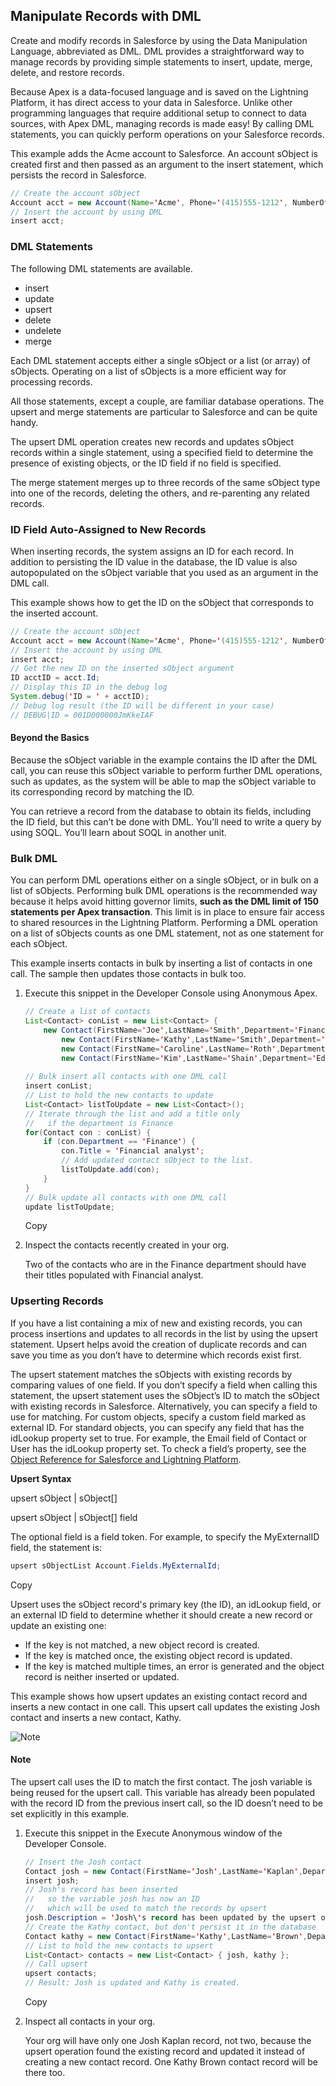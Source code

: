## Manipulate Records with DML

Create and modify records in Salesforce by using the Data Manipulation Language, abbreviated as DML. DML provides a straightforward way to manage records by providing simple statements to insert, update, merge, delete, and restore records.

Because Apex is a data-focused language and is saved on the Lightning Platform, it has direct access to your data in Salesforce. Unlike other programming languages that require additional setup to connect to data sources, with Apex DML, managing records is made easy! By calling DML statements, you can quickly perform operations on your Salesforce records.

This example adds the Acme account to Salesforce. An account sObject is created first and then passed as an argument to the insert statement, which persists the record in Salesforce.

```java
// Create the account sObject 
Account acct = new Account(Name='Acme', Phone='(415)555-1212', NumberOfEmployees=100);
// Insert the account by using DML
insert acct;
```


### DML Statements

The following DML statements are available.

-   insert
-   update
-   upsert
-   delete
-   undelete
-   merge

Each DML statement accepts either a single sObject or a list (or array) of sObjects. Operating on a list of sObjects is a more efficient way for processing records.

All those statements, except a couple, are familiar database operations. The upsert and merge statements are particular to Salesforce and can be quite handy.

The upsert DML operation creates new records and updates sObject records within a single statement, using a specified field to determine the presence of existing objects, or the ID field if no field is specified.

The merge statement merges up to three records of the same sObject type into one of the records, deleting the others, and re-parenting any related records.

### ID Field Auto-Assigned to New Records

When inserting records, the system assigns an ID for each record. In addition to persisting the ID value in the database, the ID value is also autopopulated on the sObject variable that you used as an argument in the DML call.

This example shows how to get the ID on the sObject that corresponds to the inserted account.

```java
// Create the account sObject 
Account acct = new Account(Name='Acme', Phone='(415)555-1212', NumberOfEmployees=100);
// Insert the account by using DML
insert acct;
// Get the new ID on the inserted sObject argument
ID acctID = acct.Id;
// Display this ID in the debug log
System.debug('ID = ' + acctID);
// Debug log result (the ID will be different in your case)
// DEBUG|ID = 001D000000JmKkeIAF
```



#### Beyond the Basics

Because the sObject variable in the example contains the ID after the DML call, you can reuse this sObject variable to perform further DML operations, such as updates, as the system will be able to map the sObject variable to its corresponding record by matching the ID.

You can retrieve a record from the database to obtain its fields, including the ID field, but this can’t be done with DML. You’ll need to write a query by using SOQL. You’ll learn about SOQL in another unit.

### Bulk DML

You can perform DML operations either on a single sObject, or in bulk on a list of sObjects. Performing bulk DML operations is the recommended way because it helps avoid hitting governor limits, **such as the DML limit of 150 statements per Apex transaction**. This limit is in place to ensure fair access to shared resources in the Lightning Platform. Performing a DML operation on a list of sObjects counts as one DML statement, not as one statement for each sObject.

This example inserts contacts in bulk by inserting a list of contacts in one call. The sample then updates those contacts in bulk too.

1.  Execute this snippet in the Developer Console using Anonymous Apex.
    
    ```java
    // Create a list of contacts
    List<Contact> conList = new List<Contact> {
        new Contact(FirstName='Joe',LastName='Smith',Department='Finance'),
            new Contact(FirstName='Kathy',LastName='Smith',Department='Technology'),
            new Contact(FirstName='Caroline',LastName='Roth',Department='Finance'),
            new Contact(FirstName='Kim',LastName='Shain',Department='Education')};
                
    // Bulk insert all contacts with one DML call
    insert conList;
    // List to hold the new contacts to update
    List<Contact> listToUpdate = new List<Contact>();
    // Iterate through the list and add a title only
    //   if the department is Finance
    for(Contact con : conList) {
        if (con.Department == 'Finance') {
            con.Title = 'Financial analyst';
            // Add updated contact sObject to the list.
            listToUpdate.add(con);
        }
    }
    // Bulk update all contacts with one DML call
    update listToUpdate;
    ```
    
    Copy
    
2.  Inspect the contacts recently created in your org.
    
    Two of the contacts who are in the Finance department should have their titles populated with Financial analyst.
    

### Upserting Records

If you have a list containing a mix of new and existing records, you can process insertions and updates to all records in the list by using the upsert statement. Upsert helps avoid the creation of duplicate records and can save you time as you don’t have to determine which records exist first.

The upsert statement matches the sObjects with existing records by comparing values of one field. If you don’t specify a field when calling this statement, the upsert statement uses the sObject’s ID to match the sObject with existing records in Salesforce. Alternatively, you can specify a field to use for matching. For custom objects, specify a custom field marked as external ID. For standard objects, you can specify any field that has the idLookup property set to true. For example, the Email field of Contact or User has the idLookup property set. To check a field’s property, see the [Object Reference for Salesforce and Lightning Platform](https://developer.salesforce.com/docs/atlas.en-us.224.0.object_reference.meta/object_reference/ "HTML (New Window)").

**Upsert Syntax**

upsert sObject | sObject[]

upsert sObject | sObject[]​​ field

The optional field is a field token. For example, to specify the MyExternalID field, the statement is:

```java
upsert sObjectList Account.Fields.MyExternalId;
```

Copy

Upsert uses the sObject record's primary key (the ID), an idLookup field, or an external ID field to determine whether it should create a new record or update an existing one:

-   If the key is not matched, a new object record is created.
-   If the key is matched once, the existing object record is updated.
-   If the key is matched multiple times, an error is generated and the object record is neither inserted or updated.

This example shows how upsert updates an existing contact record and inserts a new contact in one call. This upsert call updates the existing Josh contact and inserts a new contact, Kathy.

![Note](https://res.cloudinary.com/hy4kyit2a/f_auto,fl_lossy,q_70/learn/modules/apex_database/apex_database_dml/images/c4d9ef0c272016519cf3740a5172d683_icon_note.png)

#### Note

The upsert call uses the ID to match the first contact. The josh variable is being reused for the upsert call. This variable has already been populated with the record ID from the previous insert call, so the ID doesn’t need to be set explicitly in this example.

1.  Execute this snippet in the Execute Anonymous window of the Developer Console.
    
    ```java
    // Insert the Josh contact
    Contact josh = new Contact(FirstName='Josh',LastName='Kaplan',Department='Finance');       
    insert josh;
    // Josh's record has been inserted
    //   so the variable josh has now an ID
    //   which will be used to match the records by upsert
    josh.Description = 'Josh\'s record has been updated by the upsert operation.';
    // Create the Kathy contact, but don't persist it in the database
    Contact kathy = new Contact(FirstName='Kathy',LastName='Brown',Department='Technology');
    // List to hold the new contacts to upsert
    List<Contact> contacts = new List<Contact> { josh, kathy };
    // Call upsert
    upsert contacts;
    // Result: Josh is updated and Kathy is created.
    ```
    
    Copy
    
2.  Inspect all contacts in your org.
    
    Your org will have only one Josh Kaplan record, not two, because the upsert operation found the existing record and updated it instead of creating a new contact record. One Kathy Brown contact record will be there too.